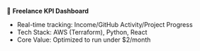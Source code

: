 🚀 **Freelance KPI Dashboard**  
- Real-time tracking: Income/GitHub Activity/Project Progress  
- Tech Stack: AWS (Terraform), Python, React  
- Core Value: Optimized to run under $2/month
